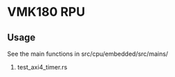 # VMK180 RPU

## Usage

See the main functions in src/cpu/embedded/src/mains/

1. test_axi4_timer.rs
